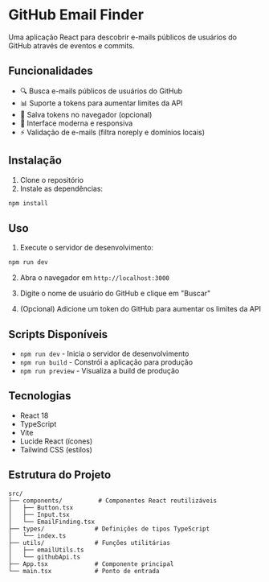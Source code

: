 # GitHub Email Finder

Uma aplicação React para descobrir e-mails públicos de usuários do GitHub através de eventos e commits.

## Funcionalidades

- 🔍 Busca e-mails públicos de usuários do GitHub
- 📊 Suporte a tokens para aumentar limites da API
- 💾 Salva tokens no navegador (opcional)
- 🎨 Interface moderna e responsiva
- ⚡ Validação de e-mails (filtra noreply e domínios locais)

## Instalação

1. Clone o repositório
2. Instale as dependências:
```bash
npm install
```

## Uso

1. Execute o servidor de desenvolvimento:
```bash
npm run dev
```

2. Abra o navegador em `http://localhost:3000`

3. Digite o nome de usuário do GitHub e clique em "Buscar"

4. (Opcional) Adicione um token do GitHub para aumentar os limites da API

## Scripts Disponíveis

- `npm run dev` - Inicia o servidor de desenvolvimento
- `npm run build` - Constrói a aplicação para produção
- `npm run preview` - Visualiza a build de produção

## Tecnologias

- React 18
- TypeScript
- Vite
- Lucide React (ícones)
- Tailwind CSS (estilos)

## Estrutura do Projeto

```
src/
├── components/          # Componentes React reutilizáveis
│   ├── Button.tsx
│   ├── Input.tsx
│   └── EmailFinding.tsx
├── types/              # Definições de tipos TypeScript
│   └── index.ts
├── utils/              # Funções utilitárias
│   ├── emailUtils.ts
│   └── githubApi.ts
├── App.tsx             # Componente principal
└── main.tsx            # Ponto de entrada
```
